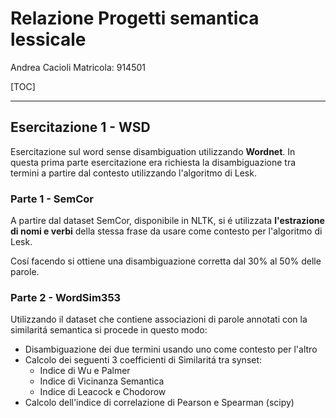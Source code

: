 # Relazione Progetti semantica lessicale

Andrea Cacioli
Matricola: 914501

[TOC]

---

## Esercitazione 1 - WSD

Esercitazione sul word sense disambiguation utilizzando **Wordnet**.
In questa prima parte esercitazione era richiesta la disambiguazione tra termini a partire dal contesto utilizzando l'algoritmo di Lesk.

### Parte 1 - SemCor

A partire dal dataset SemCor, disponibile in NLTK, si é utilizzata **l'estrazione di nomi e verbi** della stessa frase da usare come contesto per l'algoritmo di Lesk.

Cosí facendo si ottiene una disambiguazione corretta dal 30% al 50% delle parole.

### Parte 2 - WordSim353

Utilizzando il dataset che contiene associazioni di parole annotati con la similaritá semantica si procede in questo modo:

- Disambiguazione dei due termini usando uno come contesto per l'altro
- Calcolo dei seguenti 3 coefficienti di Similaritá tra synset:
  - Indice di Wu e Palmer
  - Indice di Vicinanza Semantica
  - Indice di Leacock e Chodorow
- Calcolo dell'indice di correlazione di Pearson e Spearman (scipy)
